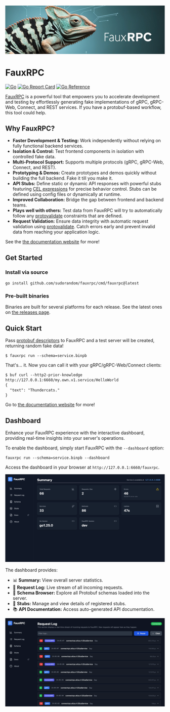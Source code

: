 ![](<assets/logo-wide.jpg>)

# FauxRPC
[![Go](https://github.com/sudorandom/fauxrpc/actions/workflows/go.yml/badge.svg)](https://github.com/sudorandom/fauxrpc/actions/workflows/go.yml) [![Go Report Card](https://goreportcard.com/badge/github.com/sudorandom/fauxrpc)](https://goreportcard.com/report/github.com/sudorandom/fauxrpc) [![Go Reference](https://pkg.go.dev/badge/github.com/sudorandom/fauxrpc.svg)](https://pkg.go.dev/github.com/sudorandom/fauxrpc)

[FauxRPC](https://fauxrpc.com) is a powerful tool that empowers you to accelerate development and testing by effortlessly generating fake implementations of gRPC, gRPC-Web, Connect, and REST services. If you have a protobuf-based workflow, this tool could help.

## Why FauxRPC?
* **Faster Development & Testing:** Work independently without relying on fully functional backend services.
* **Isolation & Control:** Test frontend components in isolation with controlled fake data.
* **Multi-Protocol Support:** Supports multiple protocols (gRPC, gRPC-Web, Connect, and REST).
* **Prototyping & Demos:** Create prototypes and demos quickly without building the full backend. Fake it till you make it.
* **API Stubs:** Define static or dynamic API responses with powerful stubs featuring [CEL expressions](https://cel.dev/) for precise behavior control. Stubs can be defined using config files or dynamically at runtime.
* **Improved Collaboration:** Bridge the gap between frontend and backend teams.
* **Plays well with others:** Test data from FauxRPC will try to automatically follow any [protovalidate](https://github.com/bufbuild/protovalidate) constraints that are defined.
* **Request Validation:** Ensure data integrity with automatic request validation using [protovalidate](https://github.com/bufbuild/protovalidate). Catch errors early and prevent invalid data from reaching your application logic.

See the [the documentation website](https://fauxrpc.com) for more!

## Get Started

### Install via source
```
go install github.com/sudorandom/fauxrpc/cmd/fauxrpc@latest
```

### Pre-built binaries
Binaries are built for several platforms for each release. See the latest ones on [the releases page](https://github.com/sudorandom/fauxrpc/releases/latest).

## Quick Start

Pass [protobuf descriptors](https://buf.build/docs/reference/descriptors) to FauxRPC and a test server will be created, returning random fake data!

```shell
$ fauxrpc run --schema=service.binpb
```

That's... it. Now you can call it with your gRPC/gRPC-Web/Connect clients:

```shell
$ buf curl --http2-prior-knowledge http://127.0.0.1:6660/my.own.v1.service/HelloWorld
{
  "text": "Thundercats."
}
```

Go to [the documentation website](https://fauxrpc.com) for more!

## Dashboard
Enhance your FauxRPC experience with the interactive dashboard, providing real-time insights into your server's operations.

To enable the dashboard, simply start FauxRPC with the `--dashboard` option:

```
fauxrpc run --schema=service.binpb --dashboard
```

Access the dashboard in your browser at `http://127.0.0.1:6660/fauxrpc`.

![](<assets/dashboard.png>)

The dashboard provides:
*   📊 **Summary:** View overall server statistics.
*   📜 **Request Log:** Live stream of all incoming requests.
*   📁 **Schema Browser:** Explore all Protobuf schemas loaded into the server.
*   🔌 **Stubs:** Manage and view details of registered stubs.
*   📚 **API Documentation:** Access auto-generated API documentation.

![](<assets/dashboard-event-log.gif>)
